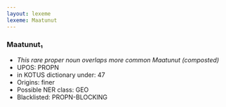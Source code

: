 ```yaml
---
layout: lexeme
lexeme: Maatunut
---
```


###  Maatunut₁

* _This rare proper noun overlaps more common *Maatunut* (composted)_
* UPOS:  PROPN
* in KOTUS dictionary under:  47
* Origins: finer 
* Possible NER class:  GEO
* Blacklisted:  PROPN-BLOCKING

